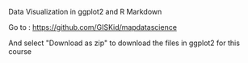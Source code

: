 Data Visualization in ggplot2 and R Markdown


Go to : https://github.com/GISKid/mapdatascience

And select "Download as zip" to download the files in ggplot2 for this course
